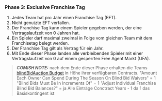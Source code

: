 ### Phase 3: Exclusive Franchise Tag

1. Jedes Team hat pro Jahr einen Franchise Tag (EFT).
2. Nicht genutzte EFT verfallen.
3. Der Franchise Tag kann einem Spieler gegeben werden, der eine Vertragslaufzeit von 0 Jahren hat.
4. Ein Spieler darf maximal zweimal in Folge vom gleichen Team mit dem Franchisetag belegt werden.
5. Der Franchise Tag gilt als Vertrag für ein Jahr.
6. Mit Ende dieser Phase landen alle verbleibenden Spieler mit einer Vertragslaufzeit von 0 auf einem gesperrten Free Agent Markt (UFA).

> **_COMISH NOTE:_**  nach dem Ende dieser Phase erhalten die Teams [blindBidAuction Budget](https://www45.myfantasyleague.com/2023/csetup?L=54277&C=BBIDWAIV) in Höhe ihrer verfügbaren Contracts.
"Amount Each Owner Can Spend During The Season On Blind Bid Waivers" = 1
"Blind Bids Must Be In Increments Of" = 1
"Adjust Individual Franchise Blind Bid Balances?" = ja
Alle Einträge Conctract Years - 1 da 1 das Basiskontingent ist
